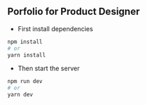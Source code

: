 ## Porfolio for Product Designer

- First install dependencies
```bash
npm install
# or
yarn install
```

- Then start the server 
```bash
npm run dev
# or
yarn dev
```